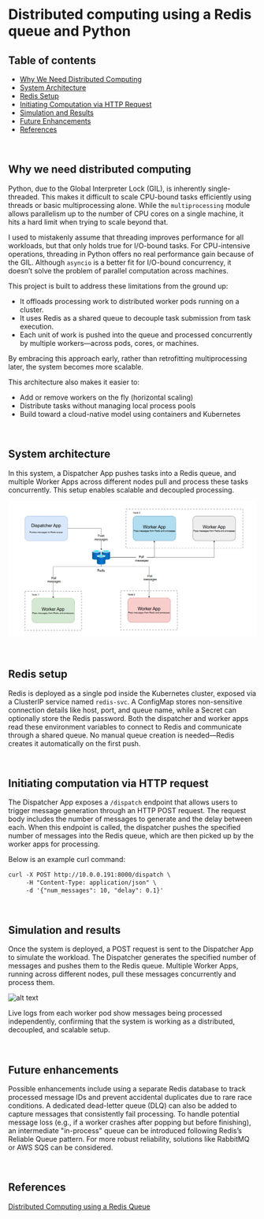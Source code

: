 # Distributed computing using a Redis queue and Python

## Table of contents

- [Why We Need Distributed Computing](#why-we-need-distributed-computing)
- [System Architecture](#system-architecture)
- [Redis Setup](#redis-setup)
- [Initiating Computation via HTTP Request](#initiating-computation-via-http-request)
- [Simulation and Results](#simulation-and-results)
- [Future Enhancements](#future-enhancements)
- [References](#references)

<br>

## Why we need distributed computing

Python, due to the Global Interpreter Lock (GIL), is inherently single-threaded. This makes it difficult to scale CPU-bound tasks efficiently using threads or basic multiprocessing alone. While the `multiprocessing` module allows parallelism up to the number of CPU cores on a single machine, it hits a hard limit when trying to scale beyond that.

I used to mistakenly assume that threading improves performance for all workloads, but that only holds true for I/O-bound tasks. For CPU-intensive operations, threading in Python offers no real performance gain because of the GIL. Although `asyncio` is a better fit for I/O-bound concurrency, it doesn’t solve the problem of parallel computation across machines.

This project is built to address these limitations from the ground up:
* It offloads processing work to distributed worker pods running on a cluster.
* It uses Redis as a shared queue to decouple task submission from task execution.
* Each unit of work is pushed into the queue and processed concurrently by multiple workers—across pods, cores, or machines.

By embracing this approach early, rather than retrofitting multiprocessing later, the system becomes more scalable.

This architecture also makes it easier to:
* Add or remove workers on the fly (horizontal scaling)
* Distribute tasks without managing local process pools
* Build toward a cloud-native model using containers and Kubernetes

<br>

## System architecture

In this system, a Dispatcher App pushes tasks into a Redis queue, and multiple Worker Apps across different nodes pull and process these tasks concurrently. This setup enables scalable and decoupled processing.

![alt text](https://github.com/siddhesh2263/distributed-computing-redis-python/blob/main/assets/architecture.png?raw=true)

<br>

## Redis setup

Redis is deployed as a single pod inside the Kubernetes cluster, exposed via a ClusterIP service named `redis-svc`. A ConfigMap stores non-sensitive connection details like host, port, and queue name, while a Secret can optionally store the Redis password. Both the dispatcher and worker apps read these environment variables to connect to Redis and communicate through a shared queue. No manual queue creation is needed—Redis creates it automatically on the first push.

<br>

## Initiating computation via HTTP request

The Dispatcher App exposes a `/dispatch` endpoint that allows users to trigger message generation through an HTTP POST request. The request body includes the number of messages to generate and the delay between each. When this endpoint is called, the dispatcher pushes the specified number of messages into the Redis queue, which are then picked up by the worker apps for processing.

Below is an example curl command:
```
curl -X POST http://10.0.0.191:8000/dispatch \
     -H "Content-Type: application/json" \
     -d '{"num_messages": 10, "delay": 0.1}'
```

<br>

## Simulation and results

Once the system is deployed, a POST request is sent to the Dispatcher App to simulate the workload. The Dispatcher generates the specified number of messages and pushes them to the Redis queue. Multiple Worker Apps, running across different nodes, pull these messages concurrently and process them.

![alt text](https://github.com/siddhesh2263/distributed-computing-redis-python/blob/main/assets/simulation.gif?raw=true)

Live logs from each worker pod show messages being processed independently, confirming that the system is working as a distributed, decoupled, and scalable setup.

<br>

## Future enhancements

Possible enhancements include using a separate Redis database to track processed message IDs and prevent accidental duplicates due to rare race conditions. A dedicated dead-letter queue (DLQ) can also be added to capture messages that consistently fail processing. To handle potential message loss (e.g., if a worker crashes after popping but before finishing), an intermediate "in-process" queue can be introduced following Redis’s Reliable Queue pattern. For more robust reliability, solutions like RabbitMQ or AWS SQS can be considered.

<br>

## References

[Distributed Computing using a Redis Queue](https://www.youtube.com/watch?v=XCSARhkRg7g)